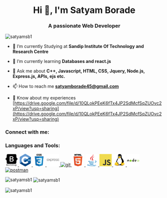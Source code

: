 <h1 align="center">Hi 👋, I'm Satyam Borade</h1>
<h3 align="center">A passionate Web Developer</h3>

<p align="left"> <img src="https://komarev.com/ghpvc/?username=satyamsb1&label=Profile%20views&color=0e75b6&style=flat" alt="satyamsb1" /> </p>

- 🔭 I’m currently Studying at **Sandip Institute Of Technology and Research Centre**

- 🌱 I’m currently learning **Databases and react.js**

- 💬 Ask me about **C++, Javascript, HTML, CSS, Jquery, Node.js, Express.js, APIs, ejs etc.**

- 📫 How to reach me **satyamborade45@gmail.com**

- 📄 Know about my experiences [https://drive.google.com/file/d/10QLokPEeK6fTx4JP2SdMcfSqZUOvc2xP/view?usp=sharing](https://drive.google.com/file/d/10QLokPEeK6fTx4JP2SdMcfSqZUOvc2xP/view?usp=sharing)

<h3 align="left">Connect with me:</h3>
<p align="left">
</p>

<h3 align="left">Languages and Tools:</h3>
<p align="left"> <a href="https://getbootstrap.com" target="_blank" rel="noreferrer"> <img src="https://raw.githubusercontent.com/devicons/devicon/master/icons/bootstrap/bootstrap-plain-wordmark.svg" alt="bootstrap" width="40" height="40"/> </a> <a href="https://www.w3schools.com/cpp/" target="_blank" rel="noreferrer"> <img src="https://raw.githubusercontent.com/devicons/devicon/master/icons/cplusplus/cplusplus-original.svg" alt="cplusplus" width="40" height="40"/> </a> <a href="https://www.w3schools.com/css/" target="_blank" rel="noreferrer"> <img src="https://raw.githubusercontent.com/devicons/devicon/master/icons/css3/css3-original-wordmark.svg" alt="css3" width="40" height="40"/> </a> <a href="https://expressjs.com" target="_blank" rel="noreferrer"> <img src="https://raw.githubusercontent.com/devicons/devicon/master/icons/express/express-original-wordmark.svg" alt="express" width="40" height="40"/> </a> <a href="https://git-scm.com/" target="_blank" rel="noreferrer"> <img src="https://www.vectorlogo.zone/logos/git-scm/git-scm-icon.svg" alt="git" width="40" height="40"/> </a> <a href="https://www.w3.org/html/" target="_blank" rel="noreferrer"> <img src="https://raw.githubusercontent.com/devicons/devicon/master/icons/html5/html5-original-wordmark.svg" alt="html5" width="40" height="40"/> </a> <a href="https://www.java.com" target="_blank" rel="noreferrer"> <img src="https://raw.githubusercontent.com/devicons/devicon/master/icons/java/java-original.svg" alt="java" width="40" height="40"/> </a> <a href="https://developer.mozilla.org/en-US/docs/Web/JavaScript" target="_blank" rel="noreferrer"> <img src="https://raw.githubusercontent.com/devicons/devicon/master/icons/javascript/javascript-original.svg" alt="javascript" width="40" height="40"/> </a> <a href="https://www.linux.org/" target="_blank" rel="noreferrer"> <img src="https://raw.githubusercontent.com/devicons/devicon/master/icons/linux/linux-original.svg" alt="linux" width="40" height="40"/> </a> <a href="https://nodejs.org" target="_blank" rel="noreferrer"> <img src="https://raw.githubusercontent.com/devicons/devicon/master/icons/nodejs/nodejs-original-wordmark.svg" alt="nodejs" width="40" height="40"/> </a> <a href="https://postman.com" target="_blank" rel="noreferrer"> <img src="https://www.vectorlogo.zone/logos/getpostman/getpostman-icon.svg" alt="postman" width="40" height="40"/> </a> </p>

<p><img align="left" src="https://github-readme-stats.vercel.app/api/top-langs?username=satyamsb1&show_icons=true&locale=en&layout=compact" alt="satyamsb1" /></p>

<p>&nbsp;<img align="center" src="https://github-readme-stats.vercel.app/api?username=satyamsb1&show_icons=true&locale=en" alt="satyamsb1" /></p>

<p><img align="center" src="https://github-readme-streak-stats.herokuapp.com/?user=satyamsb1&" alt="satyamsb1" /></p>
